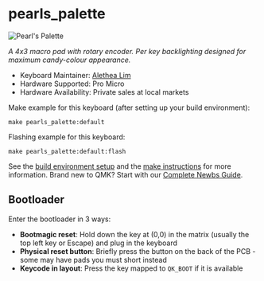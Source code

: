 # pearls_palette

![Pearl's Palette](https://ale.chenonetta.com/blog/wp-content/uploads/2023/11/IMG_5556-scaled.jpg)

*A 4x3 macro pad with rotary encoder. Per key backlighting designed for maximum candy-colour appearance.*

* Keyboard Maintainer: [Alethea Lim](https://github.com/Alecat)
* Hardware Supported: Pro Micro
* Hardware Availability: Private sales at local markets

Make example for this keyboard (after setting up your build environment):

    make pearls_palette:default

Flashing example for this keyboard:

    make pearls_palette:default:flash

See the [build environment setup](https://docs.qmk.fm/#/getting_started_build_tools) and the [make instructions](https://docs.qmk.fm/#/getting_started_make_guide) for more information. Brand new to QMK? Start with our [Complete Newbs Guide](https://docs.qmk.fm/#/newbs).

## Bootloader

Enter the bootloader in 3 ways:

* **Bootmagic reset**: Hold down the key at (0,0) in the matrix (usually the top left key or Escape) and plug in the keyboard
* **Physical reset button**: Briefly press the button on the back of the PCB - some may have pads you must short instead
* **Keycode in layout**: Press the key mapped to `QK_BOOT` if it is available
